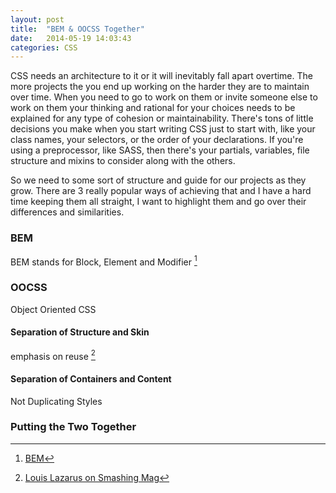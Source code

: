 ```yaml
---
layout: post
title:  "BEM & OOCSS Together"
date:   2014-05-19 14:03:43
categories: CSS
---
```

CSS needs an architecture to it or it will inevitably fall apart overtime. The more projects the you end up working on the harder they are to maintain over time. When you need to go to work on them or invite someone else to work on them your thinking and rational for your choices needs to be explained for any type of cohesion or maintainability. There's tons of little decisions you make when you start writing CSS just to start with, like your class names, your selectors, or the order of your declarations. If you're using a preprocessor, like SASS, then there's your partials, variables, file structure and mixins to consider along with the others.

So we need to some sort of structure and guide for our projects as they grow. There are 3 really popular ways of achieving that and I have a hard time keeping them all straight, I want to highlight them and go over their differences and similarities.

### BEM
BEM stands for Block, Element and Modifier [^1]

### OOCSS
Object Oriented CSS

#### Separation of Structure and Skin
emphasis on reuse [^2]


#### Separation of Containers and Content
Not Duplicating Styles

### Putting the Two Together



[^1]: [BEM](http://bem.info/method/)
[^2]: [Louis Lazarus on Smashing Mag](http://www.smashingmagazine.com/2011/12/12/an-introduction-to-object-oriented-css-oocss/)

